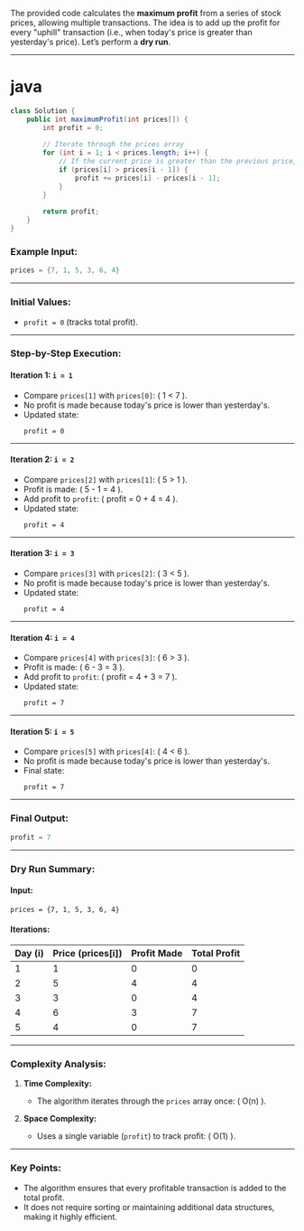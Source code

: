 The provided code calculates the **maximum profit** from a series of stock prices, allowing multiple transactions. The idea is to add up the profit for every "uphill" transaction (i.e., when today's price is greater than yesterday's price). Let’s perform a **dry run**.

---


# java
```java
class Solution {
    public int maximumProfit(int prices[]) {
        int profit = 0;
        
        // Iterate through the prices array
        for (int i = 1; i < prices.length; i++) {
            // If the current price is greater than the previous price, we make a profit
            if (prices[i] > prices[i - 1]) {
                profit += prices[i] - prices[i - 1];
            }
        }
        
        return profit;
    }
}
```

### Example Input:
```java
prices = {7, 1, 5, 3, 6, 4}
```

---

### Initial Values:
- `profit = 0` (tracks total profit).

---

### Step-by-Step Execution:

#### **Iteration 1: `i = 1`**
- Compare `prices[1]` with `prices[0]`: \( 1 < 7 \).
- No profit is made because today's price is lower than yesterday's.
- Updated state:  
  ```plaintext
  profit = 0
  ```

---

#### **Iteration 2: `i = 2`**
- Compare `prices[2]` with `prices[1]`: \( 5 > 1 \).
- Profit is made: \( 5 - 1 = 4 \).
- Add profit to `profit`: \( profit = 0 + 4 = 4 \).
- Updated state:  
  ```plaintext
  profit = 4
  ```

---

#### **Iteration 3: `i = 3`**
- Compare `prices[3]` with `prices[2]`: \( 3 < 5 \).
- No profit is made because today's price is lower than yesterday's.
- Updated state:  
  ```plaintext
  profit = 4
  ```

---

#### **Iteration 4: `i = 4`**
- Compare `prices[4]` with `prices[3]`: \( 6 > 3 \).
- Profit is made: \( 6 - 3 = 3 \).
- Add profit to `profit`: \( profit = 4 + 3 = 7 \).
- Updated state:  
  ```plaintext
  profit = 7
  ```

---

#### **Iteration 5: `i = 5`**
- Compare `prices[5]` with `prices[4]`: \( 4 < 6 \).
- No profit is made because today's price is lower than yesterday's.
- Final state:  
  ```plaintext
  profit = 7
  ```

---

### Final Output:
```java
profit = 7
```

---

### Dry Run Summary:

#### Input:
```plaintext
prices = {7, 1, 5, 3, 6, 4}
```

#### Iterations:
| Day \(i\) | Price \(prices[i]\) | Profit Made | Total Profit |
|-----------|---------------------|-------------|--------------|
| 1         | 1                   | 0           | 0            |
| 2         | 5                   | 4           | 4            |
| 3         | 3                   | 0           | 4            |
| 4         | 6                   | 3           | 7            |
| 5         | 4                   | 0           | 7            |

---

### Complexity Analysis:

1. **Time Complexity:**
   - The algorithm iterates through the `prices` array once: \( O(n) \).

2. **Space Complexity:**
   - Uses a single variable (`profit`) to track profit: \( O(1) \).

---

### Key Points:
- The algorithm ensures that every profitable transaction is added to the total profit.
- It does not require sorting or maintaining additional data structures, making it highly efficient.
